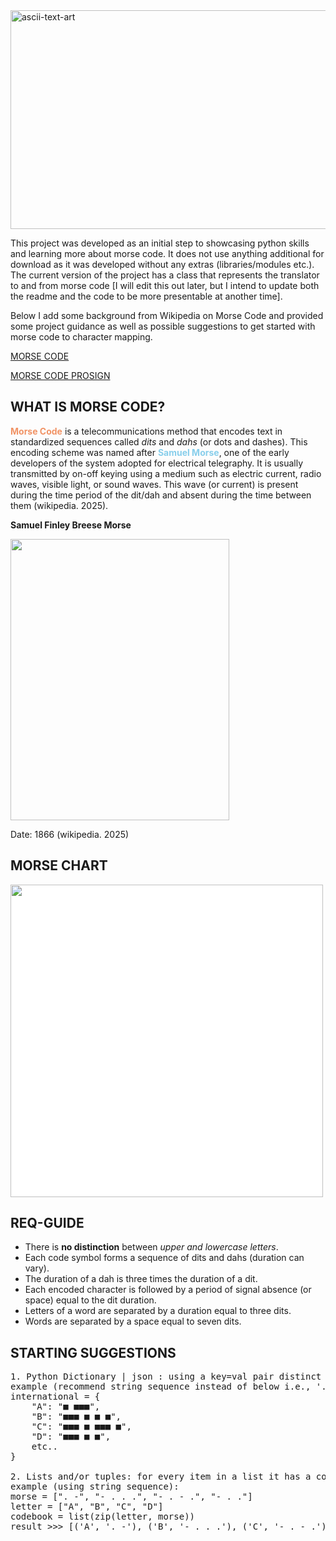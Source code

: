 <img width="860" height="350" alt="ascii-text-art" src="https://github.com/user-attachments/assets/c4508d4a-e343-4018-bcf1-b3c15151ec04" />

This project was developed as an initial step to showcasing python skills and learning more about morse code. It does not use anything additional for download as it was developed without any extras (libraries/modules etc.). The current version of the project has a class that represents the translator to and from morse code [I will edit this out later, but I intend to update both the readme and the code to be more presentable at another time].

Below I add some background from Wikipedia on Morse Code and provided some project guidance as well as possible suggestions to get started with morse code to character mapping.

<a href=https://en.wikipedia.org/wiki/Morse_code>MORSE CODE</a>

<a href="https://en.wikipedia.org/wiki/Prosigns_for_Morse_code">MORSE CODE PROSIGN</a>


## WHAT IS MORSE CODE?

<b style='color:rgb(241, 147, 101)'>Morse Code</b> is a telecommunications method that encodes text in standardized sequences called <em>dits</em> and <em>dahs</em> (or dots and dashes). This encoding scheme was named after <span style='color:skyblue'><strong>Samuel Morse</strong></span>, one of the early developers of the system adopted for electrical telegraphy. It is usually transmitted by on-off keying using a medium such as electric current, radio waves, visible light, or sound waves. This wave (or current) is present during the time period of the dit/dah and absent during the time between them (wikipedia. 2025). 


<b>Samuel Finley Breese Morse</b>

<img src="https://upload.wikimedia.org/wikipedia/commons/thumb/1/15/Samuel_Morse_portrait.tiff/lossless-page1-500px-Samuel_Morse_portrait.tiff.png" width=350px, height=450px>

Date: 1866 (wikipedia. 2025)

## MORSE CHART

<img style="background-color: white" src="https://upload.wikimedia.org/wikipedia/commons/thumb/5/5a/Morse_comparison.svg/960px-Morse_comparison.svg.png" width=500px, hieght=800px>

## REQ-GUIDE
* There is <strong>no distinction</strong> between <em>upper and lowercase letters</em>.
* Each code symbol forms a sequence of dits and dahs (duration can vary).
* The duration of a dah is three times the duration of a dit. 
* Each encoded character is followed by a period of signal absence (or space) equal to the dit duration.
* Letters of a word are separated by a duration equal to three dits.
* Words are separated by a space equal to seven dits.

## STARTING SUGGESTIONS
<pre>
1. Python Dictionary | json : using a key=val pair distinct - letter (key) and code (value) for translation
example (recommend string sequence instead of below i.e., '....   .   ---   ---'): 
international = {
    "A": "■ ■■■", 
    "B": "■■■ ■ ■ ■", 
    "C": "■■■ ■ ■■■ ■", 
    "D": "■■■ ■ ■",
    etc..
}

2. Lists and/or tuples: for every item in a list it has a corresponding item in another (the method zip() could be used for this)
example (using string sequence):
morse = [". -", "- . . .", "- . - .", "- . ."]
letter = ["A", "B", "C", "D"]
codebook = list(zip(letter, morse))
result >>> [('A', '. -'), ('B', '- . . .'), ('C', '- . - .'), ('D', '- . .')]
</pre>
